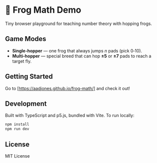 # 🐸 Frog Math Demo

Tiny browser playground for teaching number theory with hopping frogs.

## Game Modes

* **Single‑hopper** — one frog that always jumps *n* pads (pick 0‑10).
* **Multi‑hopper** — special breed that can hop **±5** or **±7** pads to reach a target fly.

## Getting Started

Go to [https://aadjones.github.io/frog-math/] and check it out!

## Development

Built with TypeScript and p5.js, bundled with Vite. To run locally:

```bash
npm install
npm run dev
```

## License

MIT License 